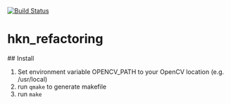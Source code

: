 [![Build Status](https://travis-ci.org/jsrois/hkn.svg?branch=master)](https://travis-ci.org/jsrois/hkn)

# hkn_refactoring


## Install

1. Set environment variable OPENCV_PATH to your OpenCV location (e.g. /usr/local)
2. run `qmake` to generate makefile 
3. run `make`
